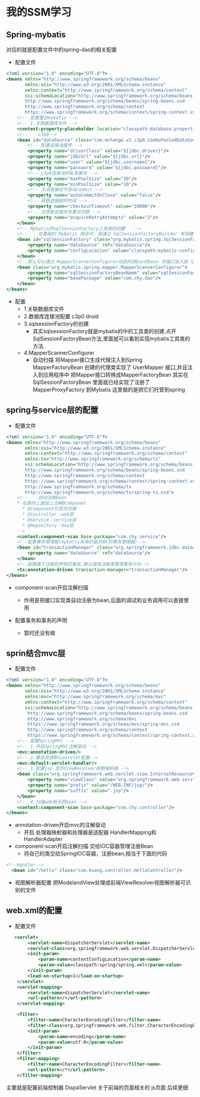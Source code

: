 # 我的SSM学习
## Spring-mybatis
对应的就是配置文件中的spring-dao的相关配置 
- 配置文件
```xml
<?xml version="1.0" encoding="UTF-8"?>
<beans xmlns="http://www.springframework.org/schema/beans"
       xmlns:xsi="http://www.w3.org/2001/XMLSchema-instance"
       xmlns:context="http://www.springframework.org/schema/context"
       xsi:schemaLocation="http://www.springframework.org/schema/beans
       http://www.springframework.org/schema/beans/spring-beans.xsd
       http://www.springframework.org/schema/context
       https://www.springframework.org/schema/context/spring-context.xsd">
    <!-- 配置整合mybatis -->
    <!-- 1.关联数据库文件 -->
    <context:property-placeholder location="classpath:database.properties"/>
    <!--    c3p0-->
    <bean id="dataSource" class="com.mchange.v2.c3p0.ComboPooledDataSource">
        <!-- 配置连接池属性 -->
        <property name="driverClass" value="${jdbc.driver}"/>
        <property name="jdbcUrl" value="${jdbc.url}"/>
        <property name="user" value="${jdbc.username}"/>
        <property name="password" value="${jdbc.password}"/>
        <!-- c3p0连接池的私有属性 -->
        <property name="maxPoolSize" value="30"/>
        <property name="minPoolSize" value="10"/>
        <!-- 关闭连接后不自动commit -->
        <property name="autoCommitOnClose" value="false"/>
        <!-- 获取连接超时时间 -->
        <property name="checkoutTimeout" value="10000"/>
        <!-- 当获取连接失败重试次数 -->
        <property name="acquireRetryAttempts" value="2"/>
    </bean>
    <!-- Mybatis的sqlSessionFactory工具类的创建   -->
    <!--    在基础的 MyBatis 用法中，是通过 SqlSessionFactoryBuilder 来创建 SqlSessionFactory 的。而在 MyBatis-Spring 中，则使用 SqlSessionFactoryBean 来创建。-->
    <bean id="sqlSessionFactory" class="org.mybatis.spring.SqlSessionFactoryBean">
        <property name="dataSource" ref="dataSource"/>
        <property name="configLocation" value="classpath:mybatis-config.xml"/>
    </bean>
    <!--那么可以通过 MapperScannerConfigurer动态的讲Dao的bean 将接口加入到 Spring 中:-->
    <bean class="org.mybatis.spring.mapper.MapperScannerConfigurer">
        <property name="sqlSessionFactoryBeanName" value="sqlSessionFactory"/>
        <property name="basePackage" value="com.chy.dao"/>
    </bean>
</beans>
```
- 配置
    - 1.关联数据库文件 
    - 2.数据库连接池配置 c3p0 druid  
    - 3.sqlsessionFactory的创建
        - 其实sqlsessionFactory就是mybatis的中的工具类的创建.点开SqlSessionFactoryBean方法,里面就可以看到实现mybatis工具类的方法. 
  - 4.MapperScannerConfigurer 
    - 自动扫描 将Mapper接口生成代理注入到Spring
    MapperFactoryBean 创建的代理类实现了 UserMapper 接口,并且注入到应用程序中
    把Mapper接口转换成MapperFactoryBean
    其实在SqlSessionFactoryBean 里面就已经实现了注册了 MapperProxyFactory 到Mybatis
    这里做的是把它们托管到spring
      

## spring与service层的配置  
- 配置文件
```xml
<?xml version="1.0" encoding="UTF-8"?>
<beans xmlns="http://www.springframework.org/schema/beans"
       xmlns:xsi="http://www.w3.org/2001/XMLSchema-instance"
       xmlns:context="http://www.springframework.org/schema/context"
       xmlns:tx="http://www.springframework.org/schema/tx"
       xsi:schemaLocation="http://www.springframework.org/schema/beans
       http://www.springframework.org/schema/beans/spring-beans.xsd
       http://www.springframework.org/schema/context
       https://www.springframework.org/schema/context/spring-context.xsd
       http://www.springframework.org/schema/tx
       http://www.springframework.org/schema/tx/spring-tx.xsd">
    <!--    自动注册bean
    * 在类的上面加上注解@Componet
      * @Component衍生的注解
      * @Controller：web层
      * @Service：service层
      * @Repository：dao层
    -->
    <context:component-scan base-package="com.chy.service"/>
    <!--配置事务管理器(mybatis采用的是JDBC的事务管理器)-->
    <bean id="transactionManager" class="org.springframework.jdbc.datasource.DataSourceTransactionManager">
        <property name="dataSource" ref="dataSource"/>
    </bean>
    <!--配置基于注解的声明式事务,默认使用注解来管理事务行为-->
    <tx:annotation-driven transaction-manager="transactionManager"/>
</beans>
```
-  component-scan开启注解扫描
    - 作用是把接口实现类自动注册为bean,后面的调试和业务调用可以直接使用
  
- 配置事务和事务的声明
  - 暂时还没有做  
## sprin结合mvc层
- 配置文件 
```xml
<?xml version="1.0" encoding="UTF-8"?>
<beans xmlns="http://www.springframework.org/schema/beans"
       xmlns:xsi="http://www.w3.org/2001/XMLSchema-instance"
       xmlns:mvc="http://www.springframework.org/schema/mvc"
       xmlns:context="http://www.springframework.org/schema/context"
       xsi:schemaLocation="http://www.springframework.org/schema/beans
        http://www.springframework.org/schema/beans/spring-beans.xsd
        http://www.springframework.org/schema/mvc
        https://www.springframework.org/schema/mvc/spring-mvc.xsd
        http://www.springframework.org/schema/context
        https://www.springframework.org/schema/context/spring-context.xsd">
    <!-- 配置SpringMVC -->
    <!-- 1.开启SpringMVC注解驱动 -->
    <mvc:annotation-driven/>
    <!-- 2.静态资源默认servlet配置-->
    <mvc:default-servlet-handler/>
    <!-- 3.配置jsp 显示ViewResolver视图解析器 -->
    <bean class="org.springframework.web.servlet.view.InternalResourceViewResolver">
        <property name="viewClass" value="org.springframework.web.servlet.view.JstlView"/>
        <property name="prefix" value="/WEB-INF/jsp/"/>
        <property name="suffix" value=".jsp"/>
    </bean>
    <!-- 4.扫描web相关的bean -->
    <context:component-scan base-package="com.chy.controller"/>
</beans>
```
-  annotation-driven开启mvc的注解驱动
    - 开启 处理器映射器和处理器是适配器 HandlerMapping和 HandlerAdapter
-  component-scan开启注解扫描  交给IOC容器管理注册Bean
    - 将自己的类交给SpringIOC容器，注册bean,相当于下面的代码 
  ```xml
  <!--Handler-->
    <bean id="/hello" class="com.kuang.controller.HelloController"/>
  ```
-  视图解析器配置 把ModelandView处理成前端ViewResolver视图解析器可识别的文件   

## web.xml的配置  
- 配置文件
```xml
   <servlet>
        <servlet-name>dispatcherServlet</servlet-name>
        <servlet-class>org.springframework.web.servlet.DispatcherServlet</servlet-class>
        <init-param>
            <param-name>contextConfigLocation</param-name>
            <param-value>classpath:spring/spring.xml</param-value>
        </init-param>
        <load-on-startup>1</load-on-startup>
    </servlet>
    <servlet-mapping>
        <servlet-name>dispatcherServlet</servlet-name>
        <url-pattern>/</url-pattern>
    </servlet-mapping>

    <filter>
        <filter-name>CharacterEncodingFilter</filter-name>
        <filter-class>org.springframework.web.filter.CharacterEncodingFilter</filter-class>
        <init-param>
            <param-name>encoding</param-name>
            <param-value>utf-8</param-value>
        </init-param>
    </filter>
    <filter-mapping>
        <filter-name>CharacterEncodingFilter</filter-name>
        <url-pattern>/*</url-pattern>
    </filter-mapping>
```
主要就是配置前端控制器  DispaServlet
关于前端的页面相关的 js页面 后续更细






















